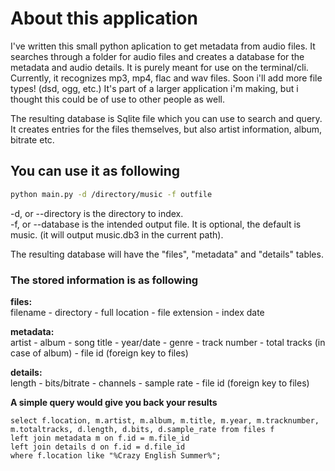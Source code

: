 # About this application

I've written this small python aplication to get metadata from audio files. It searches through a folder for audio files and creates a database for the metadata and audio details. It is purely meant for use on the terminal/cli. Currently, it recognizes mp3, mp4, flac and wav files. Soon i'll add more file types! (dsd, ogg, etc.) It's part of a larger application i'm making, but i thought this could be of use to other people as well.

The resulting database is Sqlite file which you can use to search and query. It creates entries for the files themselves, but also artist information, album, bitrate etc.

## You can use it as following

```bash
python main.py -d /directory/music -f outfile
```

-d, or --directory is the directory to index.  
-f, or --database is the intended output file. It is optional, the default is music. (it will output music.db3 in the current path).  

The resulting database will have the "files", "metadata" and "details" tables.

### The stored information is as following

**files:**  
filename - directory - full location - file extension - index date

**metadata:**  
artist - album - song title - year/date - genre - track number - total tracks (in case of album) - file id (foreign key to files)

**details:**  
length - bits/bitrate - channels - sample rate - file id (foreign key to files)

**A simple query would give you back your results**

```sqlite3
select f.location, m.artist, m.album, m.title, m.year, m.tracknumber, m.totaltracks, d.length, d.bits, d.sample_rate from files f 
left join metadata m on f.id = m.file_id 
left join details d on f.id = d.file_id
where f.location like "%Crazy English Summer%";
```
